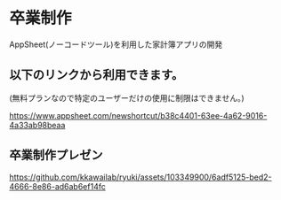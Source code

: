 # 卒業制作

AppSheet(ノーコードツール)を利用した家計簿アプリの開発

## 以下のリンクから利用できます。
(無料プランなので特定のユーザーだけの使用に制限はできません。)

https://www.appsheet.com/newshortcut/b38c4401-63ee-4a62-9016-4a33ab98beaa            

## 卒業制作プレゼン
https://github.com/kkawailab/ryuki/assets/103349900/6adf5125-bed2-4666-8e86-ad6ab6ef14fc

